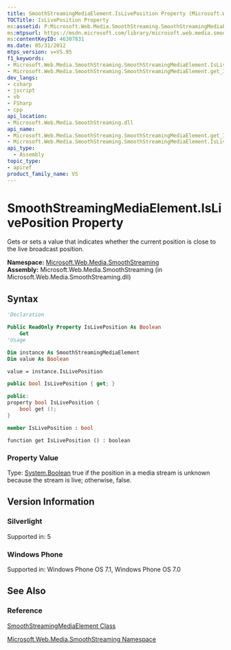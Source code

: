 ```yaml
---
title: SmoothStreamingMediaElement.IsLivePosition Property (Microsoft.Web.Media.SmoothStreaming)
TOCTitle: IsLivePosition Property
ms:assetid: P:Microsoft.Web.Media.SmoothStreaming.SmoothStreamingMediaElement.IsLivePosition
ms:mtpsurl: https://msdn.microsoft.com/library/microsoft.web.media.smoothstreaming.smoothstreamingmediaelement.isliveposition(v=VS.95)
ms:contentKeyID: 46307831
ms.date: 05/31/2012
mtps_version: v=VS.95
f1_keywords:
- Microsoft.Web.Media.SmoothStreaming.SmoothStreamingMediaElement.IsLivePosition
- Microsoft.Web.Media.SmoothStreaming.SmoothStreamingMediaElement.get_IsLivePosition
dev_langs:
- csharp
- jscript
- vb
- FSharp
- cpp
api_location:
- Microsoft.Web.Media.SmoothStreaming.dll
api_name:
- Microsoft.Web.Media.SmoothStreaming.SmoothStreamingMediaElement.get_IsLivePosition
- Microsoft.Web.Media.SmoothStreaming.SmoothStreamingMediaElement.IsLivePosition
api_type:
  - Assembly
topic_type:
- apiref
product_family_name: VS
---
```


# SmoothStreamingMediaElement.IsLivePosition Property

Gets or sets a value that indicates whether the current position is close to the live broadcast position.

**Namespace:**  [Microsoft.Web.Media.SmoothStreaming](microsoft-web-media-smoothstreaming-namespace_1.md)  
**Assembly:**  Microsoft.Web.Media.SmoothStreaming (in Microsoft.Web.Media.SmoothStreaming.dll)

## Syntax

```vb
'Declaration

Public ReadOnly Property IsLivePosition As Boolean
    Get
'Usage

Dim instance As SmoothStreamingMediaElement
Dim value As Boolean

value = instance.IsLivePosition
```

```csharp
public bool IsLivePosition { get; }
```

```cpp
public:
property bool IsLivePosition {
    bool get ();
}
```

``` fsharp
member IsLivePosition : bool
```

```jscript
function get IsLivePosition () : boolean
```

### Property Value

Type: [System.Boolean](https://msdn.microsoft.com/library/a28wyd50\(v=vs.95\))  
true if the position in a media stream is unknown because the stream is live; otherwise, false.

## Version Information

### Silverlight

Supported in: 5  

### Windows Phone

Supported in: Windows Phone OS 7.1, Windows Phone OS 7.0  

## See Also

### Reference

[SmoothStreamingMediaElement Class](smoothstreamingmediaelement-class-microsoft-web-media-smoothstreaming_1.md)

[Microsoft.Web.Media.SmoothStreaming Namespace](microsoft-web-media-smoothstreaming-namespace_1.md)
